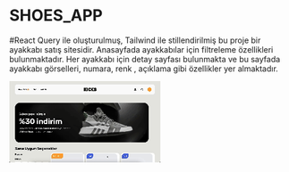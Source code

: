 # SHOES_APP
#React Query ile oluşturulmuş, Tailwind ile stillendirilmiş bu proje bir ayakkabı satış sitesidir. Anasayfada ayakkabılar için filtreleme özellikleri bulunmaktadır. Her ayakkabı için detay sayfası bulunmakta ve bu sayfada ayakkabı görselleri, numara, renk , açıklama gibi özellikler yer almaktadır.

![](shoes.gif)
